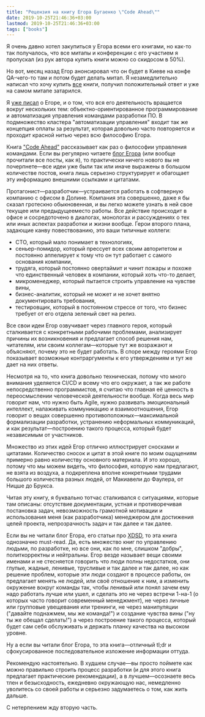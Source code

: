 ```yaml
---
title: "Рецензия на книгу Егора Бугаенко \"Code Ahead\""
date: 2019-10-25T21:46:36+03:00
lastmod: 2019-10-25T21:46:36+03:00
tags: ["books"]
---
```


Я очень давно хотел закупиться у Егора всеми его книгами, но как-то так получалось, что все митапы и конференции с его участием я пропускал (из рук автора купить книги можно со скидосом в 50%).

Но вот, месяц назад Егор анонсировал что он будет в Киеве на конфе QA-чего-то там и потом будет делать митап. Я незамедлительно написал что хочу купить [все](https://www.yegor256.com/books) книги, получил положительный ответ и уже на самом митапе затарился.

Я [уже писал](/post/authors-to-read-top/) о Егоре, и о том, что вся его деятельность вращается вокруг нескольких тем: объектно-ориентированное программирование и автоматизация управления командами разработки ПО. В подмножество кластера "автоматизации управления" входит так же концепция оплаты за результат, которая довольно часто повторяется и проходит красной нитью через всю философию Егора.

Книга ["Code Ahead"](https://www.yegor256.com/code-ahead.html) рассказывает как раз о философии управления командами. Если вы регулярно читаете [блог Егора](https://www.yegor256.com/) (или вообще прочитали все посты, как я), то практически ничего нового вы не почерпнете—все идеи уже были так или иначе выражены в большом количестве постов, книга лишь серьезно структурирует и обагощает эту информацию внешними ссылками и цитатами.

Протагонист—разработчик—устраивается работать в софтверную компанию с офисом в Долине. Компания эта совершенно, даже я бы сказал гротескно обыкновенная, и вы легко можете узнать в ней свое текущее или предыдущееместо работы. Все действие происходит в офисе и сосредоточено в диалогах, монологах и рассуждениях о тех или иных аспектах разработки и жизни вообще. Герои второго плана, задающие канву повествованию, это ваши типичные коллеги: 
- CTO, который мало понимает в технологиях, 
- сеньер-помидор, который прессует всех своим авторитетом и постоянно аппелирует к тому что он тут работает с самого основания компании, 
- трудяга, который постоянно овертаймит и чинит пожары и похоже что единственный человек в компании, который хоть что-то делает, 
- микроменеджер, который пытается строить управление на чувстве вины, 
- бизнес-аналитик, который не может и не хочет внятно документировать требования, 
- тестировщик, который в постоянном стрессе от того, что бизнес требует от его отдела зеленый свет на релиз.

Все свои идеи Егор озвучивает через главного героя, который сталкивается с конкретными рабочими проблемами, анализирует причины их возникновения и предлагает способ решения нам, читателям, или своим коллегам—которые тут же возражают и объясняют, почему это не будет работать. В споре между героями Егор показывает возможные контраргументы к его утверждениям и тут же дает на них ответы.

Несмотря на то, что книга довольно техническая, потому что много внимания уделяется CI/CD и всему что его окружает, а так же работе непосредственно программистов, я считаю что главная её ценность в переосмыслении человеческой деятельности вообще. Когда весь мир говорит нам, что нужно быть Agile, нужно развивать эмоциональный интеллект, налаживать коммуникацию и взаимоотношения, Егор говорит о вещах совершенно противоположных—максимальной формализации разработки, устранению неформальных коммуникаций, и как результат—построению такого процесса, который будет независимым от участников.

Множество из этих идей Егор отлично иллюстрирует сносками и цитатами. Количество сносок и цитат в этой книге по моим ощущениям примерно равно количеству основного материала. И это хорошо, потому что мы можем видеть, что философия, которую нам предлагают, не взята из воздуха, а подкреплена вполне конкретными трудами большого количества разных людей, от Макиавели до Фаулера, от Ницше до Брукса. 

Читая эту книгу, я буквально тотчас сталкивался с ситуациями, которые там описаны: отсутствие документации, устная и противоречивая постановка задач, невозможность грамотной мотивации и использования меня (как разработчика) менеджером для достижения целей проекта, непрозрачность задач и так далее и так далее.

Если вы не читали блог Егора, его статьи про [XDSD](https://www.yegor256.com/tag/xdsd.html), то эта книга однозначно must-read. Да, есть множество книг по управлению людьми, по разработке, но все они, как по мне, слишком "добры", политкорректны и нейтральны. Егор везде называет вещи своими именами и не стесняется говорить что люди полны недостатков, они глупые, жадные, ленивые, трусливые и так далее и так далее, но как решение проблем, которые эти люди создают в процессе работы, он предлагает менять не людей, или своё отношение к ним, а изменить окружение вокруг команды так, чтобы ленивый или понял зачем ему надо работать лучше или ушел, и сделать это не через встречи 1-на-1 (о которых часто говорит современный менеджмент), не через личные или групповые увещевания или тренинги, не через манипуляции ("давайте поднажмем, мы же команда!") и создание чувства вины ("ну ты же обещал сделать!") а через построение такого процесса, который будет сам себя обслуживать и держать планку качества на высоком уровне.

Ну а если вы читали блог Егора, то эта книга—отличный tl;dr и сфокусированное последовательное изложение информации оттуда.

Рекомендую настоятельно. В худшем случае—вы просто поймете как можно правильно строить процесс разработки (и для этого книга предлагает практические рекомендации), а в лучшем—осознаете весь тлен и безысходность, ежедневно окружающую нас, немедленно уволитесь со своей работы и серьезно задумаетесь о том, как жить дальше.

С нетерпением жду вторую часть.
